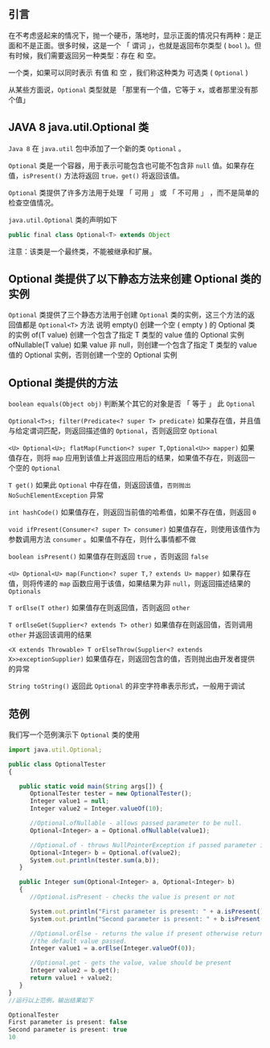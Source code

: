 

## 引言

在不考虑竖起来的情况下，抛一个硬币，落地时，显示正面的情况只有两种：是正面和不是正面。很多时候，这是一个 「 谓词 」，也就是返回布尔类型 ( `bool` )。但有时候，我们需要返回另一种类型：存在 和 空。

一个类，如果可以同时表示 有值 和 空 ，我们称这种类为 可选类 ( `Optional` )

从某些方面说，`Optional` 类型就是 「那里有一个值，它等于 x，或者那里没有那个值」

## JAVA 8 java.util.Optional 类

`Java 8` 在 `java.util` 包中添加了一个新的类 `Optional` 。

`Optional` 类是一个容器，用于表示可能包含也可能不包含非 `null` 值。如果存在值，`isPresent()` 方法将返回 `true，get()` 将返回该值。

`Optional` 类提供了许多方法用于处理 「 可用 」 或 「 不可用 」 ，而不是简单的检查空值情况。

`java.util.Optional` 类的声明如下
```js 
public final class Optional<T> extends Object
```

注意：该类是一个最终类，不能被继承和扩展。

## Optional 类提供了以下静态方法来创建 Optional 类的实例

`Optional` 类提供了三个静态方法用于创建 `Optional` 类的实例，这三个方法的返回值都是 `Optional<T>`
方法 说明 empty() 创建一个空 ( empty ) 的 Optional 类的实例 of(T value) 创建一个包含了指定 T 类型的 value 值的 Optional 实例 ofNullable(T value) 如果 value 非 null，则创建一个包含了指定 T 类型的 value 值的 Optional 实例，否则创建一个空的 Optional 实例

## Optional 类提供的方法

`boolean equals(Object obj)`
判断某个其它的对象是否 「 等于 」 此 `Optional`

`Optional<T>s; filter(Predicate<? super T> predicate)`
如果存在值，并且值与给定谓词匹配，则返回描述值的 `Optional`，否则返回空 `Optional`

`<U> Optional<U>; flatMap(Function<? super T,Optional<U>> mapper)`
如果值存在，则将 `map` 应用到该值上并返回应用后的结果，如果值不存在，则返回一个空的 `Optional`

`T get()`
如果此 `Optional` 中存在值，则返回该值，`否则抛出NoSuchElementException` 异常

`int hashCode()`
如果值存在，则返回当前值的哈希值，如果不存在值，则返回 `0`

`void ifPresent(Consumer<? super T> consumer)`
如果值存在，则使用该值作为参数调用方法 `consumer` 。如果值不存在，则什么事情都不做

`boolean isPresent()`
如果值存在则返回 `true` ，否则返回 `false`

`<U> Optional<U> map(Function<? super T,? extends U> mapper)`
如果存在值，则将传递的 `map` 函数应用于该值，如果结果为非 `null`，则返回描述结果的 `Optionals`

`T orElse(T other)`
如果值存在则返回值，否则返回 `other`

`T orElseGet(Supplier<? extends T> other)`
如果值存在则返回值，否则调用 `other` 并返回该调用的结果

`<X extends Throwable> T orElseThrow(Supplier<? extends X>>exceptionSupplier)`
如果值存在，则返回包含的值，否则抛出由开发者提供的异常

`String toString()`
返回此 `Optional` 的非空字符串表示形式，一般用于调试

## 范例

我们写一个范例演示下 `Optional` 类的使用

```js 
import java.util.Optional;

public class OptionalTester
{

   public static void main(String args[]) {
      OptionalTester tester = new OptionalTester();
      Integer value1 = null;
      Integer value2 = Integer.valueOf(10);

      //Optional.ofNullable - allows passed parameter to be null.
      Optional<Integer> a = Optional.ofNullable(value1);

      //Optional.of - throws NullPointerException if passed parameter is null
      Optional<Integer> b = Optional.of(value2);
      System.out.println(tester.sum(a,b));
   }

   public Integer sum(Optional<Integer> a, Optional<Integer> b)
   {
      //Optional.isPresent - checks the value is present or not

      System.out.println("First parameter is present: " + a.isPresent());
      System.out.println("Second parameter is present: " + b.isPresent());

      //Optional.orElse - returns the value if present otherwise returns
      //the default value passed.
      Integer value1 = a.orElse(Integer.valueOf(0));

      //Optional.get - gets the value, value should be present
      Integer value2 = b.get();
      return value1 + value2;
   }
}
//运行以上范例，输出结果如下

OptionalTester
First parameter is present: false
Second parameter is present: true
10
```

